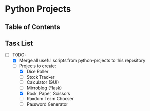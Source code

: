 # Python Projects

## Table of Contents


## Task List
- [ ] TODO:
    - [x] Merge all useful scripts from python-projects to this repository
    - [ ] Projects to create:
      - [x] Dice Roller
      - [ ] Stock Tracker
      - [ ] Calculator (GUI)
      - [ ] Microblog (Flask)
      - [x] Rock, Paper, Scissors
      - [ ] Random Team Chooser
      - [ ] Password Generator
